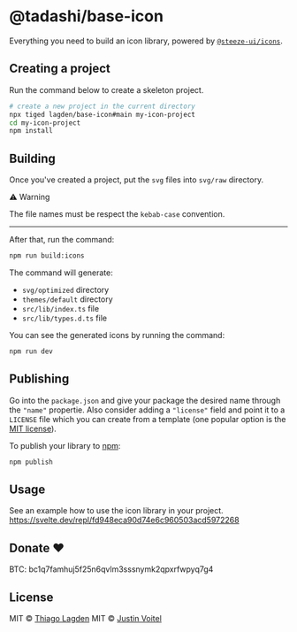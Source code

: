 # @tadashi/base-icon

Everything you need to build an icon library, powered by [`@steeze-ui/icons`](https://github.com/steeze-ui/icons).


## Creating a project

Run the command below to create a skeleton project.

```bash
# create a new project in the current directory
npx tiged lagden/base-icon#main my-icon-project
cd my-icon-project
npm install
```


## Building

Once you've created a project, put the `svg` files into `svg/raw` directory.

⚠️ Warning

The file names must be respect the `kebab-case` convention.

---

After that, run the command:

```bash
npm run build:icons
```

The command will generate:

- `svg/optimized` directory
- `themes/default` directory
- `src/lib/index.ts` file
- `src/lib/types.d.ts` file

You can see the generated icons by running the command:

```bash
npm run dev
```


## Publishing

Go into the `package.json` and give your package the desired name through the `"name"` propertie. Also consider adding a `"license"` field and point it to a `LICENSE` file which you can create from a template (one popular option is the [MIT license](https://opensource.org/license/mit/)).

To publish your library to [npm](https://www.npmjs.com):

```bash
npm publish
```


## Usage

See an example how to use the icon library in your project.  
https://svelte.dev/repl/fd948eca90d74e6c960503acd5972268


## Donate ❤️

BTC: bc1q7famhuj5f25n6qvlm3sssnymk2qpxrfwpyq7g4


## License

MIT © [Thiago Lagden](https://github.com/lagden)
MIT © [Justin Voitel](https://github.com/steeze-ui/icons)

